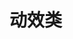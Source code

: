 <!--
 * @Description: 动效类
 * @Author: 武明琴
 * @Date: 2021-01-20 16:12:13
 * @EditAuthor: 修改人名称
 * @LastEditTime: 2021-01-20 16:12:26
-->
# 动效类